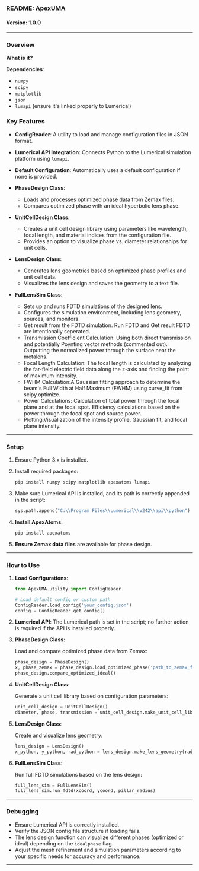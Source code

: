 ### **README: ApexUMA**
#### **Version**: 1.0.0

---

### **Overview**

**What is it?**

**Dependencies**:
* `numpy` 
* `scipy` 
* `matplotlib`
* `json` 
* `lumapi` (ensure it's linked properly to Lumerical)

### **Key Features**
- **ConfigReader**: A utility to load and manage configuration files in JSON format.
- **Lumerical API Integration**: Connects Python to the Lumerical simulation platform using `lumapi`.
- **Default Configuration**: Automatically uses a default configuration if none is provided.


- **PhaseDesign Class**: 
   - Loads and processes optimized phase data from Zemax files.
   - Compares optimized phase with an ideal hyperbolic lens phase.

- **UnitCellDesign Class**: 
   - Creates a unit cell design library using parameters like wavelength, focal length, and material indices from the configuration file.
   - Provides an option to visualize phase vs. diameter relationships for unit cells.
- **LensDesign Class**:
   - Generates lens geometries based on optimized phase profiles and unit cell data.
   - Visualizes the lens design and saves the geometry to a text file.

- **FullLensSim Class**:
   - Sets up and runs FDTD simulations of the designed lens.
   - Configures the simulation environment, including lens geometry, sources, and monitors.
   - Get result from the FDTD simulation. Run FDTD and Get result FDTD are intentionally seperated. 
   - Transmission Coefficient Calculation: Using both direct transmission and potentially Poynting vector methods (commented out).
    Outputting the normalized power through the surface near the metalens.
   - Focal Length Calculation:
    The focal length is calculated by analyzing the far-field electric field data along the z-axis and finding the point of maximum intensity.
    - FWHM Calculation:A Gaussian fitting approach to determine the beam's Full Width at Half Maximum (FWHM) using curve_fit from scipy.optimize.
    - Power Calculations: Calculation of total power through the focal plane and at the focal spot.
    Efficiency calculations based on the power through the focal spot and source power.
   - Plotting:Visualization of the intensity profile, Gaussian fit, and focal plane intensity.

---

### **Setup**

1. Ensure Python 3.x is installed.
2. Install required packages:

   ```bash
   pip install numpy scipy matplotlib apexatoms lumapi
   ```

3. Make sure Lumerical API is installed, and its path is correctly appended in the script:
   
   ```python
   sys.path.append("C:\\Program Files\\Lumerical\\v242\\api\\python")

4. **Install ApexAtoms**:
   
   ```bash
   pip install apexatoms
   ```

5. **Ensure Zemax data files** are available for phase design.


---

### **How to Use**

1. **Load Configurations**:

   ```python
   from ApexUMA.utility import ConfigReader

   # Load default config or custom path
   ConfigReader.load_config('your_config.json')
   config = ConfigReader.get_config()
   ```

2. **Lumerical API**: The Lumerical path is set in the script; no further action is required if the API is installed properly.


3. **PhaseDesign Class**:

   Load and compare optimized phase data from Zemax:

   ```python
   phase_design = PhaseDesign()
   x, phase_zemax = phase_design.load_optimized_phase('path_to_zemax_file.txt')
   phase_design.compare_optimized_ideal()
   ```

4. **UnitCellDesign Class**:

   Generate a unit cell library based on configuration parameters:

   ```python
   unit_cell_design = UnitCellDesign()
   diameter, phase, transmission = unit_cell_design.make_unit_cell_library(show_plot=True)
   ```

5. **LensDesign Class**:

   Create and visualize lens geometry:

   ```python
   lens_design = LensDesign()
   x_python, y_python, rad_python = lens_design.make_lens_geometry(radius_zemax, phase_zemax, radius_unitcell, phase_unitcell, idealphase=True, show_lens=True)
   ```

6. **FullLensSim Class**:

   Run full FDTD simulations based on the lens design:

   ```python
   full_lens_sim = FullLensSim()
   full_lens_sim.run_fdtd(xcoord, ycoord, pillar_radius)
   ```


---

### **Debugging**
- Ensure Lumerical API is correctly installed.
- Verify the JSON config file structure if loading fails.
- The lens design function can visualize different phases (optimized or ideal) depending on the `idealphase` flag.
- Adjust the mesh refinement and simulation parameters according to your specific needs for accuracy and performance.

---






